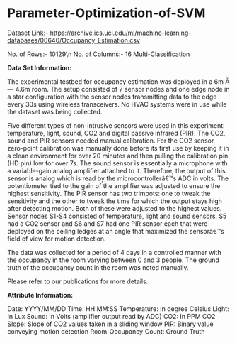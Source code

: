 # Parameter-Optimization-of-SVM

Dataset Link:- https://archive.ics.uci.edu/ml/machine-learning-databases/00640/Occupancy_Estimation.csv

No. of Rows:- 10129\n
No. of Columns:- 16
Multi-Classification

**Data Set Information:**

The experimental testbed for occupancy estimation was deployed in a 6m Ã— 4.6m room. The setup consisted of 7 sensor nodes and one edge node in a star configuration with the sensor nodes transmitting data to the edge every 30s using wireless transceivers. No HVAC systems were in use while the dataset was being collected.

Five different types of non-intrusive sensors were used in this experiment: temperature, light, sound, CO2 and digital passive infrared (PIR). The CO2, sound and PIR sensors needed manual calibration. For the CO2 sensor, zero-point calibration was manually done before its first use by keeping it in a clean environment for over 20 minutes and then pulling the calibration pin (HD pin) low for over 7s. The sound sensor is essentially a microphone with a variable-gain analog amplifier attached to it. Therefore, the output of this sensor is analog which is read by the microcontrollerâ€™s ADC in volts. The potentiometer tied to the gain of the amplifier was adjusted to ensure the highest sensitivity. The PIR sensor has two trimpots: one to tweak the sensitivity and the other to tweak the time for which the output stays high after detecting motion. Both of these were adjusted to the highest values. Sensor nodes S1-S4 consisted of temperature, light and sound sensors, S5 had a CO2 sensor and S6 and S7 had one PIR sensor each that were deployed on the ceiling ledges at an angle that maximized the sensorâ€™s field of view for motion detection.

The data was collected for a period of 4 days in a controlled manner with the occupancy in the room varying between 0 and 3 people. The ground truth of the occupancy count in the room was noted manually.

Please refer to our publications for more details.

**Attribute Information:**

Date: YYYY/MM/DD
Time: HH:MM:SS
Temperature: In degree Celsius
Light: In Lux
Sound: In Volts (amplifier output read by ADC)
CO2: In PPM
CO2 Slope: Slope of CO2 values taken in a sliding window
PIR: Binary value conveying motion detection
Room_Occupancy_Count: Ground Truth

